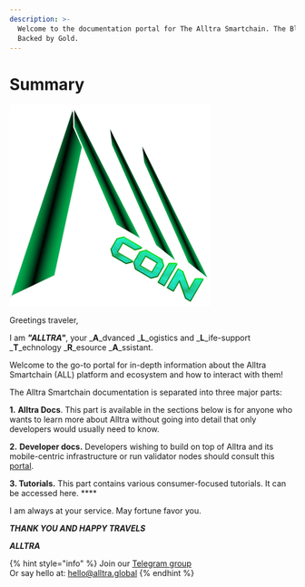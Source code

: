 ```yaml
---
description: >-
  Welcome to the documentation portal for The Alltra Smartchain. The Blockchain
  Backed by Gold.
---
```


# Summary

![All Coin. The Alltra Smartchain ecosystem's Fee free Native currency](.gitbook/assets/coinALL.png)

Greetings traveler,

I am _**"ALLTRA"**_, your _**A**_dvanced _**L**_ogistics and _**L**_ife-support _**T**_echnology _**R**_esource _**A**_ssistant.

Welcome to the go-to portal for in-depth information about the Alltra Smartchain (ALL) platform and ecosystem and how to interact with them!

The Alltra Smartchain documentation is separated into three major parts:

**1.** **Alltra Docs**. This part is available in the sections below is for anyone who wants to learn more about Alltra without going into detail that only developers would usually need to know.

**2.** **Developer docs.** Developers wishing to build on top of Alltra and its mobile-centric infrastructure or run validator nodes should consult this [portal](https://developers.alltra.global).

**3. Tutorials.** This part contains various consumer-focused tutorials. It can be accessed here. \*\*\*\*

I am always at your service. May fortune favor you.

_**THANK YOU AND HAPPY TRAVELS**_

_**ALLTRA**_

{% hint style="info" %}
Join our [Telegram group](https://t.me/)\
Or say hello at: hello@alltra.global
{% endhint %}
